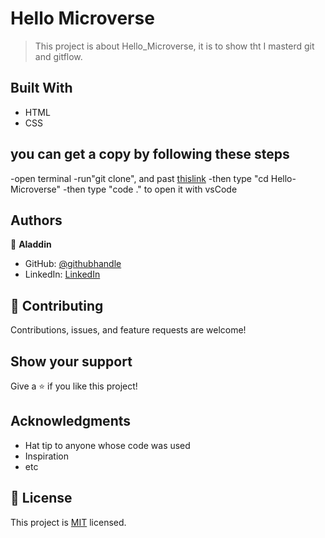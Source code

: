     
# Hello Microverse

> This project is about Hello_Microverse, it is to show tht I masterd git and gitflow.


## Built With
- HTML
- CSS


## you can get a copy by following these steps 
-open terminal
-run"git clone", and past [thislink](https://github.com/AlaaAlsalem/Hello-Microverse.git)
-then type "cd Hello-Microverse"
-then type "code ." to open it with vsCode

## Authors

👤 **Aladdin**

- GitHub: [@githubhandle](https://github.com/AlaaAlsalem)
- LinkedIn: [LinkedIn](https://www.linkedin.com/in/aladdin-alsalem-5a68ba1a0/)


## 🤝 Contributing

Contributions, issues, and feature requests are welcome!


## Show your support

Give a ⭐️ if you like this project!

## Acknowledgments

- Hat tip to anyone whose code was used
- Inspiration
- etc

## 📝 License

This project is [MIT](./MIT.md) licensed.
